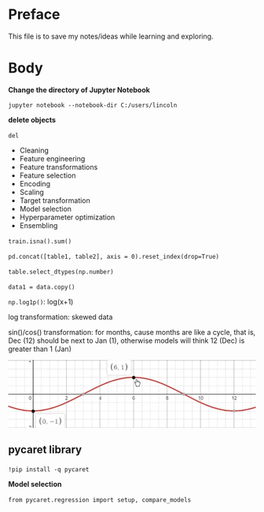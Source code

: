 # Preface

This file is to save my notes/ideas while learning and exploring. 

# Body

**Change the directory of Jupyter Notebook**

```{python}
jupyter notebook --notebook-dir C:/users/lincoln
```

**delete objects**

`del` 


- Cleaning
- Feature engineering
- Feature transformations
- Feature selection
- Encoding
- Scaling
- Target transformation
- Model selection
- Hyperparameter optimization
- Ensembling


`train.isna().sum()`

`pd.concat([table1, table2], axis = 0).reset_index(drop=True)` 

`table.select_dtypes(np.number)`

`data1 = data.copy()`

`np.log1p()`: log(x+1)

log transformation: skewed data

sin()/cos() transformation: for months, cause months are like a cycle, that is, Dec (12) should be next to Jan (1), otherwise models will think 12 (Dec) is greater than 1 (Jan)

![img.png](img.png)


## **pycaret** library

`!pip install -q pycaret`

**Model selection**

`from pycaret.regression import setup, compare_models`

 




